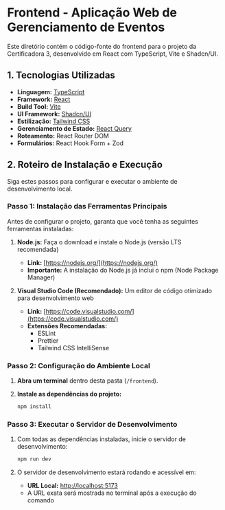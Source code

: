 # Frontend - Aplicação Web de Gerenciamento de Eventos

Este diretório contém o código-fonte do frontend para o projeto da Certificadora 3, desenvolvido em React com TypeScript, Vite e Shadcn/UI.

## 1. Tecnologias Utilizadas

* **Linguagem:** [TypeScript](https://www.typescriptlang.org/)
* **Framework:** [React](https://react.dev/)
* **Build Tool:** [Vite](https://vitejs.dev/)
* **UI Framework:** [Shadcn/UI](https://ui.shadcn.com/)
* **Estilização:** [Tailwind CSS](https://tailwindcss.com/)
* **Gerenciamento de Estado:** [React Query](https://tanstack.com/query/latest)
* **Roteamento:** React Router DOM
* **Formulários:** React Hook Form + Zod

## 2. Roteiro de Instalação e Execução

Siga estes passos para configurar e executar o ambiente de desenvolvimento local.

### Passo 1: Instalação das Ferramentas Principais

Antes de configurar o projeto, garanta que você tenha as seguintes ferramentas instaladas:

1. **Node.js:** Faça o download e instale o Node.js (versão LTS recomendada)
   * **Link:** [https://nodejs.org/](https://nodejs.org/)
   * **Importante:** A instalação do Node.js já inclui o npm (Node Package Manager)

2. **Visual Studio Code (Recomendado):** Um editor de código otimizado para desenvolvimento web
   * **Link:** [https://code.visualstudio.com/](https://code.visualstudio.com/)
   * **Extensões Recomendadas:**
     * ESLint
     * Prettier
     * Tailwind CSS IntelliSense

### Passo 2: Configuração do Ambiente Local

1. **Abra um terminal** dentro desta pasta (`/frontend`).

2. **Instale as dependências do projeto:**
   ```bash
   npm install
   ```

### Passo 3: Executar o Servidor de Desenvolvimento

1. Com todas as dependências instaladas, inicie o servidor de desenvolvimento:
   ```bash
   npm run dev
   ```

2. O servidor de desenvolvimento estará rodando e acessível em:
   * **URL Local:** [http://localhost:5173](http://localhost:8080)
   * A URL exata será mostrada no terminal após a execução do comando

